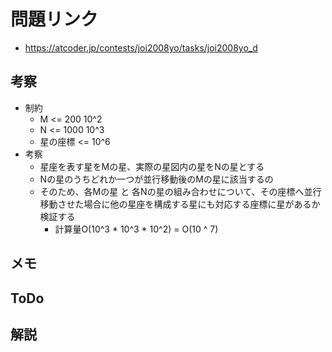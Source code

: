 # 問題リンク
- https://atcoder.jp/contests/joi2008yo/tasks/joi2008yo_d

## 考察
- 制約
    - M <= 200 10^2
    - N <= 1000 10^3
    - 星の座標 <= 10^6
- 考察
    - 星座を表す星をMの星、実際の星図内の星をNの星とする
    - Nの星のうちどれか一つが並行移動後のMの星に該当するの
    - そのため、各Mの星 と 各Nの星の組み合わせについて、その座標へ並行移動させた場合に他の星座を構成する星にも対応する座標に星があるか検証する
        - 計算量O(10^3 * 10^3 * 10^2) = O(10 ^ 7)

## メモ

## ToDo

## 解説